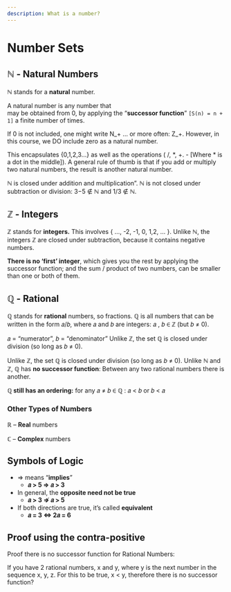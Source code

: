 ```yaml
---
description: What is a number?
---
```


# Number Sets

## ℕ - Natural Numbers

ℕ stands for a **natural** number. 

A natural number is any number that  
 may be obtained from 0, by applying the “**successor function**” `[S(n) = n + 1]` a finite number of times.

If 0 is not included, one might write N\_+ … or more often: Z\_+. However, in this course, we DO include zero as a natural number.

This encapsulates {0,1,2,3...} as well as the operations \( /, \*, +. - \[Where \* is a dot in the middle\]\). A general rule of thumb is that if you  add or multiply two natural numbers, the result is another natural number.

ℕ is closed under addition and multiplication”. ℕ is not closed under subtraction or division: 3−5 ∉ ℕ and 1/3 ∉ ℕ.

## ℤ - Integers

ℤ stands for **integers.** This involves { …, -2, -1, 0, 1,2, … }. Unlike ℕ, the integers ℤ are closed under subtraction, because it contains negative numbers.

**There is no ‘first’ integer**, which gives you the rest by applying the successor function; and the sum / product of two numbers, can be smaller than one or both of them.

## ℚ - Rational

ℚ stands for **rational** numbers, so fractions. ℚ is all numbers that can be written in the form 𝑎/𝑏, where 𝑎 and 𝑏 are integers: 𝑎 , 𝑏 ∈ ℤ \(but 𝑏 ≠ 0\).

𝑎 = “numerator”, 𝑏 = “denominator” Unlike ℤ, the set ℚ is closed under division \(so long as 𝑏 ≠ 0\).

Unlike ℤ, the set ℚ is closed under division \(so long as 𝑏 ≠ 0\). Unlike ℕ and ℤ, ℚ has **no successor function**: Between any two rational numbers there is another.

**ℚ still has an ordering:** for any 𝑎 ≠ 𝑏 ∈ ℚ : 𝑎 &lt; 𝑏 or 𝑏 &lt; 𝑎

### Other Types of Numbers

ℝ – **Real** numbers

ℂ – **Complex** numbers

## Symbols of Logic

* ⇒ means “**implies**”
  * **𝑎 &gt; 5 ⇒ 𝑎 &gt; 3** 
* In general, the **opposite need not be true**
  * **𝑎 &gt; 3 ⇏ 𝑎 &gt; 5**
* If both directions are true, it’s called **equivalent**
  * **𝑎 = 3 ⇔ 2𝑎 = 6**

## Proof using the contra-positive

Proof there is no successor function for Rational Numbers:

If you have 2 rational numbers, x and y, where y is the next number in the sequence x, y, z. For this to be true, x &lt; y, therefore there is no successor function?

